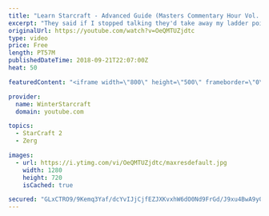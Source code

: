 ```yaml
---
title: "Learn Starcraft - Advanced Guide (Masters Commentary Hour Vol. 1)"
excerpt: "They said if I stopped talking they'd take away my ladder points. Next one I upload will have more terran/toss blame RNGesus."
originalUrl: https://youtube.com/watch?v=OeQMTUZjdtc
type: video
price: Free
length: PT57M
publishedDateTime: 2018-09-21T22:07:00Z
heat: 50

featuredContent: "<iframe width=\"800\" height=\"500\" frameborder=\"0\" src=\"https://www.youtube.com/embed/OeQMTUZjdtc\" allow=\"accelerometer; autoplay; encrypted-media; gyroscope; picture-in-picture\" allowfullscreen></iframe>"

provider:
  name: WinterStarcraft
  domain: youtube.com

topics:
  - StarCraft 2
  - Zerg

images:
  - url: https://i.ytimg.com/vi/OeQMTUZjdtc/maxresdefault.jpg
    width: 1280
    height: 720
    isCached: true

secured: "GLxCTRO9/9Kemq3Yaf/dcYvIJjCjfEZJXKvxhW6dO0Nd9FrGd/J9xu4BwA9y0ld9xF17v7pXjFLP3mFTiONcOCmRuD2pa5dfIBwAEw/JEuS6V9R2JXSu7urU0fGdItJRi5Jvcg+evOU9X4uKi0ETmwLermBaGwW33g40cXqPDrTVHxaNGMI/vyLLLcgcocJDsyBNaPZ2mKIQJvAwP+Tfb2kIZ3UFewE1Eflzcu9vddvUyiGFr44b+gRSryMFUqPjlnPaVULdP4G05FDdd2fROCIX+CuMAJH8ieqbhazlD1eOKnVEC3+dRzi15x2qtYSjWuzkcqZBb9y+ghk0AHJm2c+rI/Ay/2TTmShgUk3BF7QDIaIR7Tn8YRngUeK44cDl01KxsrRDkrBf8X0655yszmUas7kDHCvchIbCVG4UBOo=;liE7RvdESUpPvGzuyimyDw=="
---
```


